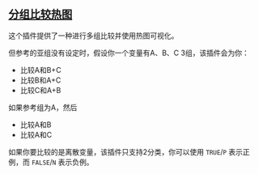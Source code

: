 ## [分组比较热图](/basic/group-comparison)

这个插件提供了一种进行多组比较并使用热图可视化。

但参考的亚组没有设定时，假设你一个变量有A、B、C 3组，该插件会为你：

- 比较A和B+C
- 比较B和A+C
- 比较C和A+B

如果参考组为A，然后

- 比较A和B
- 比较A和C

如果你要比较的是离散变量，该插件只支持2分类，你可以使用 `TRUE`/`P` 表示正例，而 `FALSE`/`N` 表示负例。
